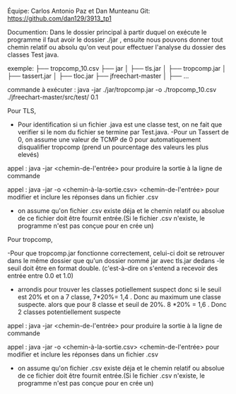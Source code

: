 Équipe: Carlos Antonio Paz et Dan Munteanu
Git: https://github.com/dan129/3913_tp1

Documention:
Dans le dossier principal à partir duquel on exécute le programme il faut avoir le dossier ./jar , ensuite nous pouvons donner tout chemin relatif ou absolu qu'on veut pour effectuer l'analyse du dossier des classes Test java.

exemple:
├── tropcomp_10.csv
├── jar
│ ├── tls.jar
│ ├── tropcomp.jar
│ ├── tassert.jar
│ ├── tloc.jar
├── jfreechart-master
│ ├── ...

commande à exécuter : java -jar ./jar/tropcomp.jar -o ./tropcomp_10.csv ./jfreechart-master/src/test/ 0.1

Pour TLS,
- Pour identification si un fichier .java est une classe test, on ne fait que verifier si le nom du fichier se termine par Test.java.
-Pour un Tassert de 0, on assume une valeur de TCMP de 0 pour automatiquement disqualifier tropcomp (prend un pourcentage des valeurs les plus elevés)

appel : java -jar <chemin-de : tls.jar> <chemin-de-l'entrée> pour produire la sortie à la ligne de commande

appel : java -jar <chemin-de : tls.jar> -o <chemin-à-la-sortie.csv> <chemin-de-l'entrée> pour modifier et inclure les réponses dans un fichier .csv
- on assume qu'on fichier .csv existe déja et le chemin relatif ou absolue de ce fichier doit être fournit entrée.(Si le fichier .csv n'existe, le programme n'est pas conçue pour en crée un)


Pour tropcomp,

-Pour que tropcomp.jar fonctionne correctement, celui-ci doit se retrouver dans le même dossier que qu'un dossier nommé jar avec tls.jar dedans
-le seuil doit être en format double. (c'est-à-dire on s'entend a recevoir des entrée entre 0.0 et 1.0)
- arrondis pour trouver les classes potiellement suspect donc si le seuil est 20% et on a 7 classe, 7*20%= 1,4 . Donc au maximum une classe suspecte. alors que pour 8 classe et seuil de 20%. 8 *20% = 1,6 . Donc 2 classes potentiellement suspecte


appel : java -jar <chemin-de : tropcomp.jar> <chemin-de-l'entrée> <seuil>  pour produire la sortie à la ligne de commande

appel : java -jar <chemin-de : tropcomp.jar> -o <chemin-à-la-sortie.csv> <chemin-de-l'entrée> <seuil> pour modifier et inclure les réponses dans un fichier .csv
- on assume qu'on fichier .csv existe déja et le chemin relatif ou absolue de ce fichier doit être fournit entrée.(Si le fichier .csv n'existe, le programme n'est pas conçue pour en crée un)
 
